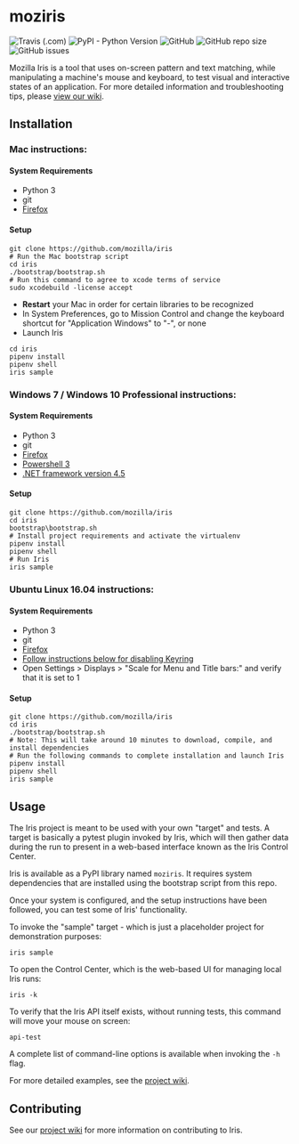 # moziris

![Travis (.com)](https://img.shields.io/travis/com/mozilla/iris)
![PyPI - Python Version](https://img.shields.io/pypi/pyversions/moziris)
![GitHub](https://img.shields.io/github/license/mozilla/iris)
![GitHub repo size](https://img.shields.io/github/repo-size/mozilla/iris)
![GitHub issues](https://img.shields.io/github/issues/mozilla/iris)

Mozilla Iris is a tool that uses on-screen pattern and text matching, while manipulating a machine's mouse and keyboard, to test visual and interactive states of an application.
For more detailed information and troubleshooting tips, please [view our wiki](https://github.com/mozilla/iris/wiki).

## Installation

### Mac instructions:

#### System Requirements

 - Python 3
 - git
 - [Firefox](https://www.mozilla.org/en-US/firefox/new/)

#### Setup

```
git clone https://github.com/mozilla/iris
# Run the Mac bootstrap script
cd iris
./bootstrap/bootstrap.sh
# Run this command to agree to xcode terms of service
sudo xcodebuild -license accept
```
 - **Restart** your Mac in order for certain libraries to be recognized
 - In System Preferences, go to Mission Control and change the keyboard shortcut for "Application Windows" to "-", or none
 - Launch Iris
```
cd iris
pipenv install
pipenv shell
iris sample
```

### Windows 7 / Windows 10 Professional instructions:

#### System Requirements

 - Python 3
 - git
 - [Firefox](https://www.mozilla.org/en-US/firefox/new/)
 - [Powershell 3](https://www.microsoft.com/en-us/download/details.aspx?id=34595)
 - [.NET framework version 4.5](https://www.microsoft.com/en-us/download/details.aspx?id=30653)

#### Setup

```
git clone https://github.com/mozilla/iris
cd iris
bootstrap\bootstrap.sh
# Install project requirements and activate the virtualenv
pipenv install
pipenv shell
# Run Iris
iris sample
```

### Ubuntu Linux 16.04 instructions:

#### System Requirements

 - Python 3
 - git
 - [Firefox](https://www.mozilla.org/en-US/firefox/new/)
 - [Follow instructions below for disabling Keyring](https://github.com/mozilla/iris/wiki/Setup#disable-system-keyring)
 - Open Settings > Displays > "Scale for Menu and Title bars:" and verify that it is set to 1

#### Setup
```
git clone https://github.com/mozilla/iris
cd iris
./bootstrap/bootstrap.sh
# Note: This will take around 10 minutes to download, compile, and install dependencies
# Run the following commands to complete installation and launch Iris
pipenv install
pipenv shell
iris sample
```

## Usage

The Iris project is meant to be used with your own "target" and tests. A target is basically a pytest plugin invoked by Iris, which will then gather data during the run to present in a web-based interface known as the Iris Control Center.

Iris is available as a PyPI library named `moziris`. It requires system dependencies that are installed using the bootstrap script from this repo.

Once your system is configured, and the setup instructions have been followed, you can test some of Iris' functionality.

To invoke the "sample" target - which is just a placeholder project for demonstration purposes:
```
iris sample
```

To open the Control Center, which is the web-based UI for managing local Iris runs:
```
iris -k
```

To verify that the Iris API itself exists, without running tests, this command will move your mouse on screen:
```
api-test
```

A complete list of command-line options is available when invoking the `-h` flag.

For more detailed examples, see the [project wiki](https://github.com/mozilla/iris/wiki/Command-line-examples).


## Contributing

See our [project wiki](https://github.com/mozilla/iris/wiki/Developer-Workflow) for more information on contributing to Iris.

